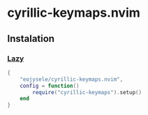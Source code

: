 # cyrillic-keymaps.nvim

## Instalation

### [Lazy](https://github.com/folke/lazy.nvim)

```lua
{
    "eojysele/cyrillic-keymaps.nvim",
    config = function()
        require("cyrillic-keymaps").setup()
    end
}
```

